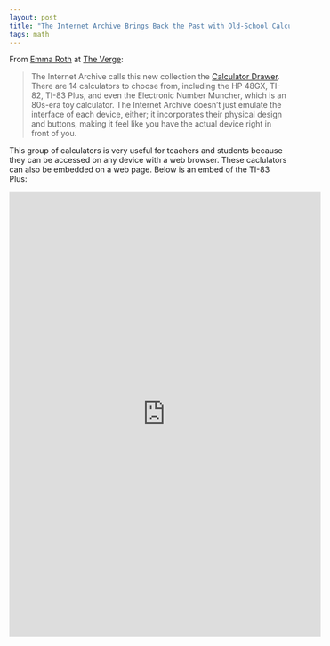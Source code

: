 ```yaml
---
layout: post
title: "The Internet Archive Brings Back the Past with Old-School Calculators"
tags: math
---
```


From [Emma Roth](https://twitter.com/emroth08) at [The Verge](https://www.theverge.com/2023/1/29/23576677/emulated-calculators-internet-archive-mame):

> The Internet Archive calls this new collection the [Calculator Drawer](https://archive.org/details/calculatordrawer). There are 14 calculators to choose from, including the HP 48GX, TI-82, TI-83 Plus, and even the Electronic Number Muncher, which is an 80s-era toy calculator. The Internet Archive doesn’t just emulate the interface of each device, either; it incorporates their physical design and buttons, making it feel like you have the actual device right in front of you.

<!--more-->

This group of calculators is very useful for teachers and students because they can be accessed on any device with a web browser.  These caclulators can also be embedded on a web page.  Below is an embed of the TI-83 Plus:

<iframe src="https://archive.org/embed/ti83p-calculator" width="560" height="800" frameborder="0" webkitallowfullscreen="true" mozallowfullscreen="true" allowfullscreen></iframe>